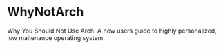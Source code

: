 WhyNotArch
==========

Why You Should Not Use Arch: A new users guide to highly personalized, low maitenance operating system.
